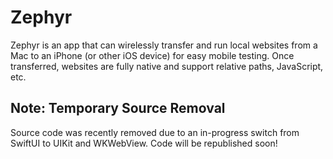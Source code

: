 # Zephyr
 Zephyr is an app that can wirelessly transfer and run local websites from a Mac to an iPhone (or other iOS device) for easy mobile testing. Once transferred, websites are fully native and support relative paths, JavaScript, etc.

 ## Note: Temporary Source Removal
  Source code was recently removed due to an in-progress switch from SwiftUI to UIKit and WKWebView. Code will be republished soon!
